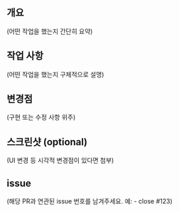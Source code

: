 ## 개요
(어떤 작업을 했는지 간단히 요약)

## 작업 사항
(어떤 작업을 했는지 구체적으로 설명)

## 변경점
(구현 또는 수정 사항 위주)

## 스크린샷 (optional)
(UI 변경 등 시각적 변경점이 있다면 첨부)

## issue
(해당 PR과 연관된 issue 번호를 남겨주세요. 예: - close #123)
